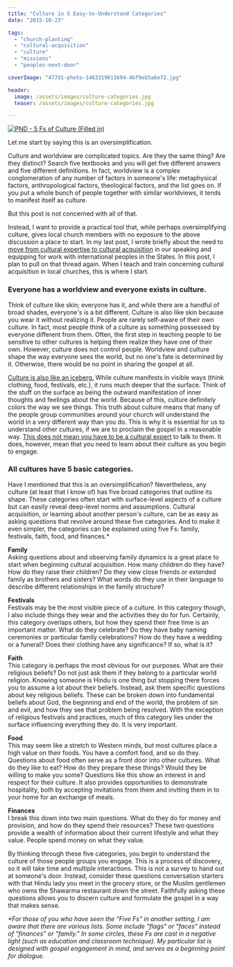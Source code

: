 ```yaml
---
title: "Culture in 5 Easy-to-Understand Categories"
date: "2015-10-23"

tags: 
  - "church-planting"
  - "cultural-acquisition"
  - "culture"
  - "missions"
  - "peoples-next-door"

coverImage: "477d1-photo-1463319611694-4bf9eb5a6e72.jpg"

header:
  image: /assets/images/culture-categories.jpg
  teaser: /assets/images/culture-categories.jpg

---
```


[![PND - 5 Fs of Culture (Filled in)](https://keelancook.files.wordpress.com/2020/08/2e370-pnd-5-fs-of-culture-filled-in.png?w=1024&h=791)](https://keelancook.files.wordpress.com/2020/08/2e370-pnd-5-fs-of-culture-filled-in.png)

Let me start by saying this is an oversimplification.

Culture and worldview are complicated topics. Are they the same thing? Are they distinct? Search five textbooks and you will get five different answers and five different definitions. In fact, worldview is a complex conglomeration of any number of factors in someone's life: metaphysical factors, anthropological factors, theological factors, and the list goes on. If you put a whole bunch of people together with similar worldviews, it tends to manifest itself as culture.

But this post is not concerned with all of that.

Instead, I want to provide a practical tool that, while perhaps oversimplifying culture, gives local church members with no exposure to the above discussion a place to start. In my last post, I wrote briefly about the need to [move from cultural expertise to cultural acquisition](http://blog.keelancook.com/2015/10/engaging-people-groups-cultural-expertise-vs-cultural-acquisition.html) in our speaking and equipping for work with international peoples in the States. In this post, I plan to pull on that thread again. When I teach and train concerning cultural acquisition in local churches, this is where I start.

### Everyone has a worldview and everyone exists in culture.

Think of culture like skin; everyone has it, and while there are a handful of broad shades, everyone's is a bit different. Culture is also like skin because you wear it without realizing it. People are rarely self-aware of their own culture. In fact, most people think of a culture as something possessed by everyone different from them. Often, the first step in teaching people to be sensitive to other cultures is helping them realize they have one of their own. However, culture does not control people. Worldview and culture shape the way everyone sees the world, but no one's fate is determined by it. Otherwise, there would be no point in sharing the gospel at all.

[Culture is also like an iceberg.](http://blog.keelancook.com/2015/10/culture-is-like-an-iceberg-and-that-effects-your-ministry.html) While culture manifests in visible ways (think clothing, food, festivals, etc.), it runs much deeper that the surface. Think of the stuff on the surface as being the outward manifestation of inner thoughts and feelings about the world. Because of this, culture definitely colors the way we see things. This truth about culture means that many of the people group communities around your church will understand the world in a very different way than you do. This is why it is essential for us to understand other cultures, if we are to proclaim the gospel in a reasonable way. [This does not mean you have to be a cultural expert](http://blog.keelancook.com/2015/10/engaging-people-groups-cultural-expertise-vs-cultural-acquisition.html) to talk to them. It does, however, mean that you need to learn about their culture as you begin to engage.

### All cultures have 5 basic categories.

Have I mentioned that this is an oversimplification? Nevertheless, any culture (at least that I know of) has five broad categories that outline its shape. These categories often start with surface-level aspects of a culture but can easily reveal deep-level norms and assumptions. Cultural acquisition, or learning about another person's culture, can be as easy as asking questions that revolve around these five categories. And to make it even simpler, the categories can be explained using five Fs: family, festivals, faith, food, and finances.\*

**Family**  
Asking questions about and observing family dynamics is a great place to start when beginning cultural acquisition. How many children do they have? How do they raise their children? Do they view close friends or extended family as brothers and sisters? What words do they use in their language to describe different relationships in the family structure?

**Festivals**  
Festivals may be the most visible piece of a culture. In this category though, I also include things they wear and the activities they do for fun. Certainly, this category overlaps others, but how they spend their free time is an important matter. What do they celebrate? Do they have baby naming ceremonies or particular family celebrations? How do they have a wedding or a funeral? Does their clothing have any significance? If so, what is it?

**Faith**  
This category is perhaps the most obvious for our purposes. What are their religious beliefs? Do not just ask them if they belong to a particular world religion. Knowing someone is Hindu is one thing but stopping there forces you to assume a lot about their beliefs. Instead, ask them specific questions about key religious beliefs. These can be broken down into fundamental beliefs about God, the beginning and end of the world, the problem of sin and evil, and how they see that problem being resolved. With the exception of religious festivals and practices, much of this category lies under the surface influencing everything they do. It is very important.

**Food**  
This may seem like a stretch to Western minds, but most cultures place a high value on their foods. You have a comfort food, and so do they. Questions about food often serve as a front door into other cultures. What do they like to eat? How do they prepare these things? Would they be willing to make you some? Questions like this show an interest in and respect for their culture. It also provides opportunities to demonstrate hospitality, both by accepting invitations from them and inviting them in to your home for an exchange of meals.

**Finances**  
I break this down into two main questions. What do they do for money and provision, and how do they spend their resources? These two questions provide a wealth of information about their current lifestyle and what they value. People spend money on what they value.

By thinking through these five categories, you begin to understand the culture of those people groups you engage. This is a process of discovery, so it will take time and multiple interactions. This is not a survey to hand out at someone's door. Instead, consider these questions conversation starters with that Hindu lady you meet in the grocery store, or the Muslim gentlemen who owns the Shawarma restaurant down the street. Faithfully asking these questions allows you to discern culture and formulate the gospel in a way that makes sense.

_\*For those of you who have seen the "Five Fs" in another setting, I am aware that there are various lists. Some include "flags" or "faces" instead of "finances" or "family." In some circles, these Fs are cast in a negative light (such as education and classroom technique). My particular list is designed with gospel engagement in mind, and serves as a beginning point for dialogue._
